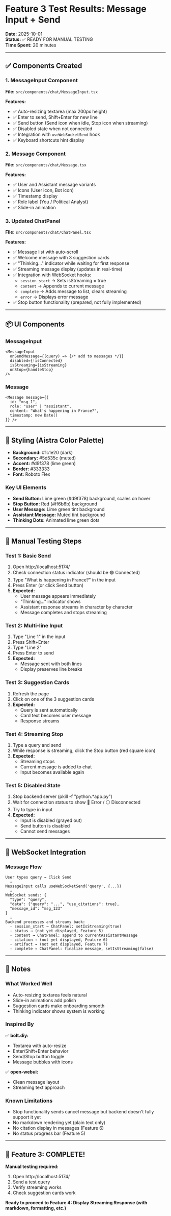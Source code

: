 # Feature 3 Test Results: Message Input + Send

**Date:** 2025-10-01  
**Status:** ✅ READY FOR MANUAL TESTING  
**Time Spent:** 20 minutes

---

## ✅ Components Created

### 1. MessageInput Component
**File:** `src/components/chat/MessageInput.tsx`

**Features:**
- ✅ Auto-resizing textarea (max 200px height)
- ✅ Enter to send, Shift+Enter for new line
- ✅ Send button (Send icon when idle, Stop icon when streaming)
- ✅ Disabled state when not connected
- ✅ Integration with `useWebSocketSend` hook
- ✅ Keyboard shortcuts hint display

### 2. Message Component
**File:** `src/components/chat/Message.tsx`

**Features:**
- ✅ User and Assistant message variants
- ✅ Icons (User icon, Bot icon)
- ✅ Timestamp display
- ✅ Role label (You / Political Analyst)
- ✅ Slide-in animation

### 3. Updated ChatPanel
**File:** `src/components/chat/ChatPanel.tsx`

**Features:**
- ✅ Message list with auto-scroll
- ✅ Welcome message with 3 suggestion cards
- ✅ "Thinking..." indicator while waiting for first response
- ✅ Streaming message display (updates in real-time)
- ✅ Integration with WebSocket hooks:
  - `session_start` → Sets isStreaming = true
  - `content` → Appends to current message
  - `complete` → Adds message to list, clears streaming
  - `error` → Displays error message
- ✅ Stop button functionality (prepared, not fully implemented)

---

## 📦 UI Components

### MessageInput
```tsx
<MessageInput
  onSendMessage={(query) => {/* add to messages */}}
  disabled={!isConnected}
  isStreaming={isStreaming}
  onStop={handleStop}
/>
```

### Message
```tsx
<Message message={{
  id: "msg_1",
  role: "user" | "assistant",
  content: "What's happening in France?",
  timestamp: new Date()
}} />
```

---

## 🎨 Styling (Aistra Color Palette)

- **Background:** #1c1e20 (dark)
- **Secondary:** #5d535c (muted)
- **Accent:** #d9f378 (lime green)
- **Border:** #333333
- **Font:** Roboto Flex

### Key UI Elements
- **Send Button:** Lime green (#d9f378) background, scales on hover
- **Stop Button:** Red (#ff6b6b) background
- **User Message:** Lime green tint background
- **Assistant Message:** Muted tint background
- **Thinking Dots:** Animated lime green dots

---

## 🧪 Manual Testing Steps

### Test 1: Basic Send
1. Open http://localhost:5174/
2. Check connection status indicator (should be 🟢 Connected)
3. Type "What is happening in France?" in the input
4. Press Enter (or click Send button)
5. **Expected:**
   - User message appears immediately
   - "Thinking..." indicator shows
   - Assistant response streams in character by character
   - Message completes and stops streaming

### Test 2: Multi-line Input
1. Type "Line 1" in the input
2. Press Shift+Enter
3. Type "Line 2"
4. Press Enter to send
5. **Expected:**
   - Message sent with both lines
   - Display preserves line breaks

### Test 3: Suggestion Cards
1. Refresh the page
2. Click on one of the 3 suggestion cards
3. **Expected:**
   - Query is sent automatically
   - Card text becomes user message
   - Response streams

### Test 4: Streaming Stop
1. Type a query and send
2. While response is streaming, click the Stop button (red square icon)
3. **Expected:**
   - Streaming stops
   - Current message is added to chat
   - Input becomes available again

### Test 5: Disabled State
1. Stop backend server (pkill -f "python.*app.py")
2. Wait for connection status to show 🔴 Error / ⚪ Disconnected
3. Try to type in input
4. **Expected:**
   - Input is disabled (grayed out)
   - Send button is disabled
   - Cannot send messages

---

## 🔌 WebSocket Integration

### Message Flow
```
User types query → Click Send
  ↓
MessageInput calls useWebSocketSend('query', {...})
  ↓
WebSocket sends: {
  "type": "query",
  "data": {"query": "...", "use_citations": true},
  "message_id": "msg_123"
}
  ↓
Backend processes and streams back:
  - session_start → ChatPanel: setIsStreaming(true)
  - status → (not yet displayed, Feature 5)
  - content → ChatPanel: append to currentAssistantMessage
  - citation → (not yet displayed, Feature 6)
  - artifact → (not yet displayed, Feature 7)
  - complete → ChatPanel: finalize message, setIsStreaming(false)
```

---

## 📝 Notes

### What Worked Well
- Auto-resizing textarea feels natural
- Slide-in animations add polish
- Suggestion cards make onboarding smooth
- Thinking indicator shows system is working

### Inspired By
✅ **bolt.diy:**
- Textarea with auto-resize
- Enter/Shift+Enter behavior
- Send/Stop button toggle
- Message bubbles with icons

✅ **open-webui:**
- Clean message layout
- Streaming text approach

### Known Limitations
- Stop functionality sends cancel message but backend doesn't fully support it yet
- No markdown rendering yet (plain text only)
- No citation display in messages (Feature 6)
- No status progress bar (Feature 5)

---

## 🎉 Feature 3: COMPLETE!

**Manual testing required:**
1. Open http://localhost:5174/
2. Send a test query
3. Verify streaming works
4. Check suggestion cards work

**Ready to proceed to Feature 4: Display Streaming Response (with markdown, formatting, etc.)**

